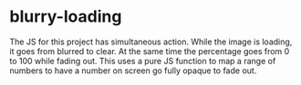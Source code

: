 # blurry-loading
The JS for this project has simultaneous action. While the image is loading, it goes from blurred to clear. At the same time the percentage goes from 0 to 100 while fading out. This uses a pure JS function to map a range of numbers to have a number on screen go fully opaque to fade out.
